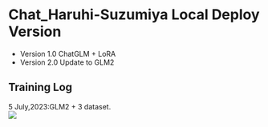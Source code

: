 # Chat_Haruhi-Suzumiya Local Deploy Version
- Version 1.0 ChatGLM + LoRA
- Version 2.0 Update to GLM2
## Training Log
5 July,2023:GLM2 + 3 dataset.  
<img src='./Log/Screenshot 2023-07-05 at 10.48.18.png'></img>
